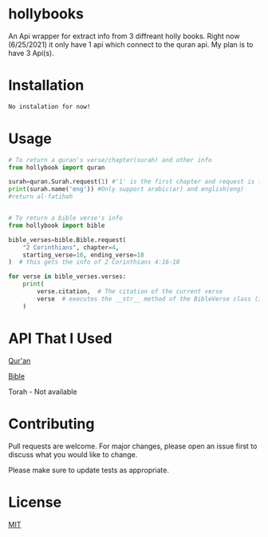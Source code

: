 # hollybooks

An Api wrapper for extract info from 3 diffreant holly books. Right now (6/25/2021) it only have 1 api which connect to the quran api. My plan is to have 3 Api(s).

# Installation

```bash
No instalation for now!
```

# Usage

```python
# To return a quran's verse/chapter(surah) and other info
from hollybook import quran

surah=quran.Surah.request(1) #'1' is the first chapter and request is for sync function to make it async replace request to async_request
print(surah.name('eng')) #Only support arabic(ar) and english(eng)
#return al-fatihah


# To return a bible verse's info
from hollybook import bible

bible_verses=bible.Bible.request(
    "2 Corinthians", chapter=4,
    starting_verse=16, ending_verse=18
)  # this gets the info of 2 Corinthians 4:16-18

for verse in bible_verses.verses:
    print(
        verse.citation,  # The citation of the current verse
        verse  # executes the __str__ method of the BibleVerse class (it returns the verse itself)
    )
```

# API That I Used

[Qur'an](https://alquran.cloud/api)

[Bible](https://bible-api.com/)

Torah - Not available

# Contributing

Pull requests are welcome. For major changes, please open an issue first to discuss what you would like to change.

Please make sure to update tests as appropriate.

# License

[MIT](https://choosealicense.com/licenses/mit/)
